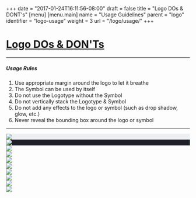 +++
date = "2017-01-24T16:11:56-08:00"
draft = false
title = "Logo DOs & DONT's"
[menu]
  [menu.main]
    name = "Usage Guidelines"
    parent = "logo"
    identifier = "logo-usage"
    weight = 3
    url = "/logo/usage/"
+++

<div class="row text-left">
  <div class="col-xs-12">
    <div class="page-header">
      <a class="page-header--anchor" id="title"></a>
      <a href="#title">
        <h1>Logo DOs & DON'Ts</h1>
      </a>
    </div>
  </div>
  <div class="col-xs-12">
    <hr class="dark" />
    <h5>Usage Rules</h5>
    <ol>
      <li>Use appropriate margin around the logo to let it breathe</li>
      <li>The Symbol can be used by itself</li>
      <li>Do not use the Logotype without the Symbol</li>
      <li>Do not vertically stack the Logotype & Symbol</li>
      <li>Do not add any effects to the logo or symbol (such as drop shadow, glow, etc.)</li>
      <li>Never reveal the bounding box around the logo or symbol</li>
    </ol>
    <hr class="dark" />
  </div>
</div>

<div class="row logo-usage-example">
  <div class="col-xs-12 col-sm-10 col-sm-offset-1">
    <div class="logo-usage logo-usage--dont" style="background-color: #EEEFF2;">
      <img src="/img/logo-usage/logo-symbol-white.svg"/>
    </div>
    <div class="logo-usage logo-usage--do" style="background-color: #202028;">
      <img src="/img/logo-usage/logo-symbol-white.svg"/>
    </div>
  </div>
</div>

<div class="row logo-usage-example">
  <div class="col-xs-12 col-sm-10 col-sm-offset-1">
    <div class="logo-usage logo-usage--dont" style="background-image: url(/img/logo-usage/example-trolleys.jpg);">
      <img src="/img/logo-usage/logo-symbol-white.svg"/>
    </div>
    <div class="logo-usage logo-usage--do" style="background-image: url(/img/logo-usage/example-trolleys-dark.jpg);">
      <img src="/img/logo-usage/logo-symbol-white.svg"/>
    </div>
  </div>
</div>

<div class="row logo-usage-example">
  <div class="col-xs-12 col-sm-10 col-sm-offset-1">
    <div class="logo-usage logo-usage--dont" style="background-image: url(/img/logo-usage/example-forest.jpg);">
      <img src="/img/logo-usage/logo-symbol-black.svg"/>
    </div>
    <div class="logo-usage logo-usage--do" style="background-image: url(/img/logo-usage/example-forest.jpg);">
      <img src="/img/logo-usage/logo-symbol-white.svg"/>
    </div>
  </div>
</div>

<div class="row logo-usage-example">
  <div class="col-xs-12 col-sm-10 col-sm-offset-1">
    <div class="logo-usage logo-usage--dont" style="background-image: url(/img/logo-usage/example-tropical.jpg);">
      <img src="/img/logo-usage/logo-symbol-white.svg"/>
    </div>
    <div class="logo-usage logo-usage--do" style="background-image: url(/img/logo-usage/example-tropical-blur.jpg);">
      <img src="/img/logo-usage/logo-symbol-white.svg"/>
    </div>
  </div>
</div>

<div class="row logo-usage-example">
  <div class="col-xs-12 col-sm-10 col-sm-offset-1">
    <div class="logo-usage logo-usage--dont" style="background-image: url(/img/logo-usage/example-clouds-blocked.jpg);">
      <img src="/img/logo-usage/logo-symbol-white.svg"/>
    </div>
    <div class="logo-usage logo-usage--do" style="background-image: url(/img/logo-usage/example-clouds.jpg);">
      <img src="/img/logo-usage/logo-symbol-black.svg"/>
    </div>
  </div>
</div>

<div class="row logo-usage-example">
  <div class="col-xs-12 col-sm-10 col-sm-offset-1">
    <div class="logo-usage logo-usage--dont" style="background-image: url(/img/logo-usage/logo-symbol-incontext-bad.svg);"></div>
    <div class="logo-usage logo-usage--do" style="background-image: url(/img/logo-usage/logo-symbol-incontext-good.svg);"></div>
  </div>
</div>

<div class="row logo-usage-example">
  <div class="col-xs-12 col-sm-10 col-sm-offset-1">
    <div class="logo-usage logo-usage--dont" style="background-image: url(/img/logo-usage/example-blurry.png);"></div>
    <div class="logo-usage logo-usage--dont" style="background-image: url(/img/logo-usage/example-effects.jpg);"></div>
  </div>
</div>

<div class="row logo-usage-example">
  <div class="col-xs-12 col-sm-10 col-sm-offset-1">
    <div class="logo-usage logo-usage--dont" style="background-image: url(/img/logo-usage/example-fill.svg);"></div>
    <div class="logo-usage logo-usage--do" style="background-image: url(/img/logo-usage/example-fill-hollow.svg);"></div>
  </div>
</div>

<div class="row logo-usage-example">
  <div class="col-xs-12 col-sm-10 col-sm-offset-1">
    <div class="logo-usage logo-usage--dont" style="background-image: url(/img/logo-usage/example-bg-black.svg);"></div>
    <div class="logo-usage logo-usage--do" style="background-image: url(/img/logo-usage/example-bg-transparent.svg);"></div>
  </div>
</div>

<div class="row logo-usage-example">
  <div class="col-xs-12 col-sm-10 col-sm-offset-1">
    <div class="logo-usage logo-usage--dont" style="background-image: url(/img/logo-usage/example-bg-trueblack.svg);"></div>
    <div class="logo-usage logo-usage--do" style="background-image: url(/img/logo-usage/example-bg-properblack.svg);"></div>
  </div>
</div>

<div class="row logo-usage-example">
  <div class="col-xs-12 col-sm-10 col-sm-offset-1">
    <div class="logo-usage logo-usage--dont" style="background-image: url(/img/logo-usage/example-dropshadow-bad.png);"></div>
    <div class="logo-usage logo-usage--do" style="background-image: url(/img/logo-usage/example-dropshadow-good.png);"></div>
  </div>
</div>

<div class="row logo-usage-example">
  <div class="col-xs-12 col-sm-10 col-sm-offset-1">
    <div class="logo-usage logo-usage--dont" style="background-image: url(/img/logo-usage/example-surf.jpg);"></div>
    <div class="logo-usage logo-usage--do" style="background-image: url(/img/logo-usage/example-surf-good.jpg);"></div>
  </div>
</div>

<div class="row logo-usage-example">
  <div class="col-xs-12 col-sm-10 col-sm-offset-1">
    <div class="logo-usage logo-usage--dont" style="background-image: url(/img/logo-usage/example-vertical-bad.svg);"></div>
    <div class="logo-usage logo-usage--do" style="background-image: url(/img/logo-usage/example-vertical-good.svg);"></div>
  </div>
</div>